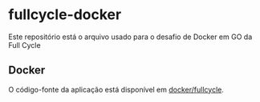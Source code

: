 # fullcycle-docker

Este repositório está o arquivo usado para o desafio de Docker em GO da Full Cycle

## Docker

O código-fonte da aplicação está disponível em [docker/fullcycle](https://hub.docker.com/repository/docker/joemorfim/fullcycle/general).